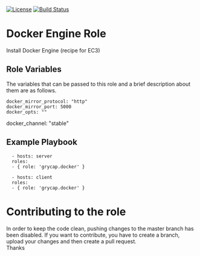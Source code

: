 [![License](https://img.shields.io/badge/license-Apache%202-blue.svg)](https://www.apache.org/licenses/LICENSE-2.0)
[![Build Status](https://travis-ci.org/grycap/ansible-role-docker.svg?branch=master)](https://travis-ci.org/grycap/ansible-role-docker)

Docker Engine Role
===================

Install Docker Engine (recipe for EC3)

Role Variables
--------------

The variables that can be passed to this role and a brief description about them are as follows.

	docker_mirror_protocol: "http"
	docker_mirror_port: 5000
	docker_opts: ""
  docker_channel: "stable"

Example Playbook
----------------
```
  - hosts: server
  roles:
  - { role: 'grycap.docker' }
```
```
  - hosts: client
  roles:
  - { role: 'grycap.docker' }
```

Contributing to the role
========================
In order to keep the code clean, pushing changes to the master branch has been disabled. If you want to contribute, you have to create a branch, upload your changes and then create a pull request.  
Thanks
